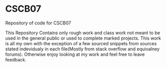 # CSCB07
Repository of code for CSCB07

This Repository Contains only rough work and class work not meant to be used in the general public or used to complete marked projects. This work is all my own with the exception of a few sourced snippets from sources stated indevidualy in each file(Mostly from stack overflow and equivalney forums). Otherwise enjoy looking at my work and feel free to leave feedback.
